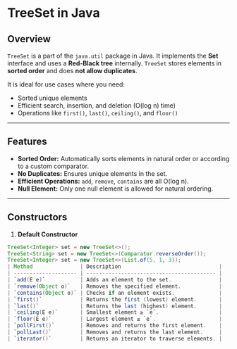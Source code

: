 # TreeSet in Java

## Overview
`TreeSet` is a part of the `java.util` package in Java. It implements the **Set** interface and uses a **Red-Black tree** internally. `TreeSet` stores elements in **sorted order** and does **not allow duplicates**.

It is ideal for use cases where you need:
- Sorted unique elements
- Efficient search, insertion, and deletion (O(log n) time)
- Operations like `first()`, `last()`, `ceiling()`, and `floor()`

---

## Features
- **Sorted Order:** Automatically sorts elements in natural order or according to a custom comparator.
- **No Duplicates:** Ensures unique elements in the set.
- **Efficient Operations:** `add`, `remove`, `contains` are all O(log n).
- **Null Element:** Only one null element is allowed for natural ordering.

---

## Constructors
1. **Default Constructor**
```java
TreeSet<Integer> set = new TreeSet<>();
TreeSet<String> set = new TreeSet<>(Comparator.reverseOrder());
TreeSet<Integer> set = new TreeSet<>(List.of(5, 1, 3));
| Method               | Description                               |
| -------------------- | ----------------------------------------- |
| `add(E e)`           | Adds an element to the set.               |
| `remove(Object o)`   | Removes the specified element.            |
| `contains(Object o)` | Checks if an element exists.              |
| `first()`            | Returns the first (lowest) element.       |
| `last()`             | Returns the last (highest) element.       |
| `ceiling(E e)`       | Smallest element ≥ `e`.                   |
| `floor(E e)`         | Largest element ≤ `e`.                    |
| `pollFirst()`        | Removes and returns the first element.    |
| `pollLast()`         | Removes and returns the last element.     |
| `iterator()`         | Returns an iterator to traverse elements. |



